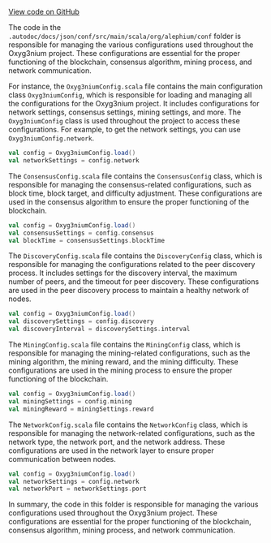 [View code on GitHub](https://github.com/alephium/alephium/.autodoc/docs/json/conf/src/main/scala/org)

The code in the `.autodoc/docs/json/conf/src/main/scala/org/alephium/conf` folder is responsible for managing the various configurations used throughout the Oxyg3nium project. These configurations are essential for the proper functioning of the blockchain, consensus algorithm, mining process, and network communication.

For instance, the `Oxyg3niumConfig.scala` file contains the main configuration class `Oxyg3niumConfig`, which is responsible for loading and managing all the configurations for the Oxyg3nium project. It includes configurations for network settings, consensus settings, mining settings, and more. The `Oxyg3niumConfig` class is used throughout the project to access these configurations. For example, to get the network settings, you can use `Oxyg3niumConfig.network`.

```scala
val config = Oxyg3niumConfig.load()
val networkSettings = config.network
```

The `ConsensusConfig.scala` file contains the `ConsensusConfig` class, which is responsible for managing the consensus-related configurations, such as block time, block target, and difficulty adjustment. These configurations are used in the consensus algorithm to ensure the proper functioning of the blockchain.

```scala
val config = Oxyg3niumConfig.load()
val consensusSettings = config.consensus
val blockTime = consensusSettings.blockTime
```

The `DiscoveryConfig.scala` file contains the `DiscoveryConfig` class, which is responsible for managing the configurations related to the peer discovery process. It includes settings for the discovery interval, the maximum number of peers, and the timeout for peer discovery. These configurations are used in the peer discovery process to maintain a healthy network of nodes.

```scala
val config = Oxyg3niumConfig.load()
val discoverySettings = config.discovery
val discoveryInterval = discoverySettings.interval
```

The `MiningConfig.scala` file contains the `MiningConfig` class, which is responsible for managing the mining-related configurations, such as the mining algorithm, the mining reward, and the mining difficulty. These configurations are used in the mining process to ensure the proper functioning of the blockchain.

```scala
val config = Oxyg3niumConfig.load()
val miningSettings = config.mining
val miningReward = miningSettings.reward
```

The `NetworkConfig.scala` file contains the `NetworkConfig` class, which is responsible for managing the network-related configurations, such as the network type, the network port, and the network address. These configurations are used in the network layer to ensure proper communication between nodes.

```scala
val config = Oxyg3niumConfig.load()
val networkSettings = config.network
val networkPort = networkSettings.port
```

In summary, the code in this folder is responsible for managing the various configurations used throughout the Oxyg3nium project. These configurations are essential for the proper functioning of the blockchain, consensus algorithm, mining process, and network communication.
